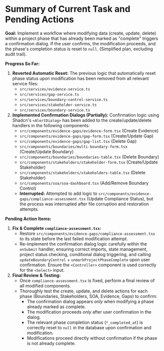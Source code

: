 # Summary of Current Task and Pending Actions

**Goal:** Implement a workflow where modifying data (create, update, delete) within a project phase that has already been marked as "complete" triggers a confirmation dialog. If the user confirms, the modification proceeds, and the phase's completion status is reset to `null`. (Simplified plan, excluding audit trail).

**Progress So Far:**

1.  **Reverted Automatic Reset:** The previous logic that automatically reset phase status upon modification has been removed from all relevant service files:
    *   `src/services/evidence-service.ts`
    *   `src/services/gap-service.ts`
    *   `src/services/boundary-control-service.ts`
    *   `src/services/stakeholder-service.ts`
    *   `src/services/boundary-service.ts`
2.  **Implemented Confirmation Dialogs (Partially):** Confirmation logic using Shadcn's `<AlertDialog>` has been added to the create/update/delete handlers in the following components:
    *   `src/components/evidence-gaps/evidence-form.tsx` (Create Evidence)
    *   `src/components/evidence-gaps/gap-form.tsx` (Create/Update Gap)
    *   `src/components/evidence-gaps/gap-list.tsx` (Delete Gap)
    *   `src/components/boundaries/multi-boundary-form.tsx` (Create/Update Boundary)
    *   `src/components/boundaries/boundaries-table.tsx` (Delete Boundary)
    *   `src/components/stakeholders/stakeholder-form.tsx` (Create/Update Stakeholder)
    *   `src/components/stakeholders/stakeholders-table.tsx` (Delete Stakeholder)
    *   `src/components/soa/soa-dashboard.tsx` (Add/Remove Boundary Control)
    *   **Interrupted:** Attempted to add logic to `src/components/evidence-gaps/compliance-assessment.tsx` (Update Compliance Status), but the process was interrupted after file corruption and restoration attempts.

**Pending Action Items:**

1.  **Fix & Complete `compliance-assessment.tsx`:**
    *   Restore `src/components/evidence-gaps/compliance-assessment.tsx` to its state before the last failed modification attempt.
    *   Re-implement the confirmation dialog logic carefully within the `onSubmit` handler, ensuring correct imports, state management, project status checking, conditional dialog triggering, and calling `updateBoundaryControl` + `unmarkProjectPhaseComplete` upon user confirmation. Ensure the `<Controller>` component is used correctly for the `<Select>` input.
2.  **Final Review & Testing:**
    *   Once `compliance-assessment.tsx` is fixed, perform a final review of all modified components.
    *   Thoroughly test the create, update, and delete actions for each phase (Boundaries, Stakeholders, SOA, Evidence, Gaps) to confirm:
        *   The confirmation dialog appears *only* when modifying a phase already marked as complete.
        *   The modification proceeds *only* after user confirmation in the dialog.
        *   The relevant phase completion status (`*_completed_at`) is correctly reset to `null` in the database upon confirmation and modification.
        *   Modifications proceed directly without confirmation if the phase is not already complete.
